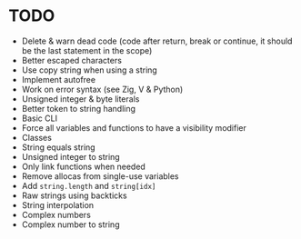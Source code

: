# TODO
- Delete & warn dead code (code after return, break or continue, it should be the last statement in the scope)
- Better escaped characters
- Use copy string when using a string
- Implement autofree
- Work on error syntax (see Zig, V & Python)
- Unsigned integer & byte literals
- Better token to string handling
- Basic CLI
- Force all variables and functions to have a visibility modifier
- Classes
- String equals string 
- Unsigned integer to string
- Only link functions when needed
- Remove allocas from single-use variables
- Add `string.length` and `string[idx]`
- Raw strings using backticks
- String interpolation
- Complex numbers
- Complex number to string